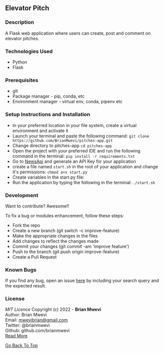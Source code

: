 ## Elevator Pitch

### Description

A Flask web application where users can create, post and comment on elevator pitches.

### Technologies Used

- Python
- Flask

### Prerequisites
- git
- Package manager - pip, conda, etc
- Environment manager - virtual env, conda, pipenv etc

### Setup Instructions and Installation
- In your preferred location in your file system, create a virtual environment and activate it
- Launch your terminal and paste the following command: `git clone https://github.com/BrianMwevi/pitches-app.git`
- Change directory to pitches-app `cd pitches-app`
- Open the project with your preferred IDE and run the following command in the terminal: `pip install -r requirements.txt`
- Go to [NewsApi](https://newsapi.org/) and generate an API Key for your application
- create a file named `start.sh` in the root of your application and change it's permissions: `chmod a+x start.py`
- Create variables in the start.py file:
- Run the application by typing the following in the terminal: `./start.sh`

### Development

Want to contribute? Awesome!!

To fix a bug or modules enhancement, follow these steps:

- Fork the repo
- Create a new branch (git switch -c improve-feature)
- Make the appropriate changes in the files
- Add changes to reflect the changes made
- Commit your changes (git commit -am 'improve feature')
- Push to the branch (git push origin improve-feature)
- Create a Pull Request

### Known Bugs

If you find any bug, open an issue [here](https://github.com/BrianMwevi/pitches-app/issues) by including your search query and the expected result.


### License

_MIT Licence_
Copyright (c) 2022 - **Brian Mwevi** <br>
Author: Brian Mwevi <br>
Email: mwevibrian@gmail.com <br>
Twitter: @brianmwevi <br>
Github: github.com/brianmwevi <br>
[Read More](https://github.com/BrianMwevi/pitches-app/blob/develop/LICENSE)


[Go Back To Top](#pitches-app)
